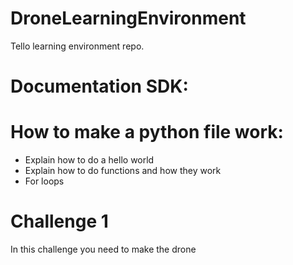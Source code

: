 # DroneLearningEnvironment
Tello learning environment repo.

# Documentation SDK: 

# How to make a python file work:

 - Explain how to do a hello world
 - Explain how to do functions and how they work
 - For loops



# Challenge 1 
In this challenge you need to make the drone 
